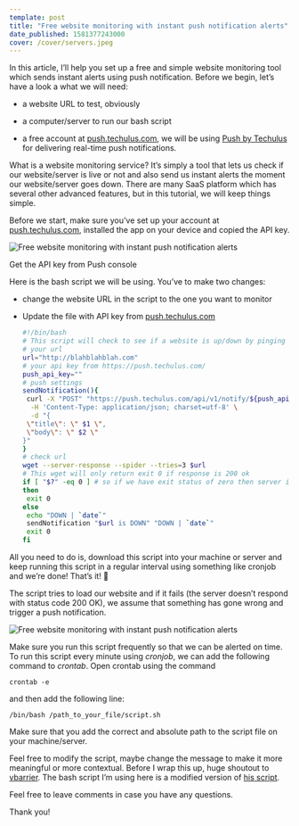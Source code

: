 ```yaml
---
template: post
title: "Free website monitoring with instant push notification alerts"
date_published: 1581377243000
cover: /cover/servers.jpeg
---
```


In this article, I’ll help you set up a free and simple website monitoring tool which sends instant alerts using push notification. Before we begin, let’s have a look a what we will need:

* a website URL to test, obviously
    
* a computer/server to run our bash script
    
* a free account at [push.techulus.com](https://push.techulus.com/?ref=techulus.xyz), we will be using [Push by Techulus](https://push.techulus.com/?ref=techulus.xyz) for delivering real-time push notifications.
    

What is a website monitoring service? It’s simply a tool that lets us check if our website/server is live or not and also send us instant alerts the moment our website/server goes down. There are many SaaS platform which has several other advanced features, but in this tutorial, we will keep things simple.

Before we start, make sure you’ve set up your account at [push.techulus.com](https://push.techulus.com/?ref=techulus.xyz), installed the app on your device and copied the API key.

![Free website monitoring with instant push notification alerts](/images/push/web.jpeg)

Get the API key from Push console

Here is the bash script we will be using. You’ve to make two changes:

* change the website URL in the script to the one you want to monitor
    
* Update the file with API key from [push.techulus.com](https://push.techulus.com/?ref=techulus.xyz)
    
    ```bash
    #!/bin/bash
    # This script will check to see if a website is up/down by pinging the url
    # your url 
    url="http://blahblahblah.com"
    # your api key from https://push.techulus.com/ 
    push_api_key=""
    # push settings 
    sendNotification(){
     curl -X "POST" "https://push.techulus.com/api/v1/notify/${push_api_key}" \
      -H 'Content-Type: application/json; charset=utf-8' \
      -d "{
     \"title\": \" $1 \",
     \"body\": \" $2 \"
    }"
    }
    # check url 
    wget --server-response --spider --tries=3 $url
    # This wget will only return exit 0 if response is 200 ok
    if [ "$?" -eq 0 ] # so if we have exit status of zero then server is UP
    then
     exit 0
    else
     echo "DOWN | `date`"
     sendNotification "$url is DOWN" "DOWN | `date`"
     exit 0
    fi
    ```
    

All you need to do is, download this script into your machine or server and keep running this script in a regular interval using something like cronjob and we’re done! That’s it! 🥳

The script tries to load our website and if it fails (the server doesn’t respond with status code 200 OK), we assume that something has gone wrong and trigger a push notification.

![Free website monitoring with instant push notification alerts](/images/push/notification.jpeg)

Make sure you run this script frequently so that we can be alerted on time. To run this script every minute using *cronjob*, we can add the following command to *crontab*. Open crontab using the command

`crontab -e`

and then add the following line:

`/bin/bash /path_to_your_file/script.sh`

Make sure that you add the correct and absolute path to the script file on your machine/server.

Feel free to modify the script, maybe change the message to make it more meaningful or more contextual. Before I wrap this up, huge shoutout to [vbarrier](https://gist.github.com/vbarrier/4d28d71ee8227d8a80cc6c1d57f46702?ref=techulus.xyz). The bash script I’m using here is a modified version of [his script](https://gist.github.com/vbarrier/4d28d71ee8227d8a80cc6c1d57f46702?ref=techulus.xyz).

Feel free to leave comments in case you have any questions.

Thank you!